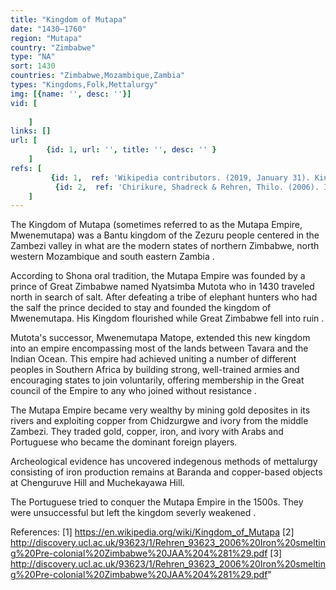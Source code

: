 ```yaml
---
title: "Kingdom of Mutapa"
date: "1430–1760"
region: "Mutapa"
country: "Zimbabwe" 
type: "NA"
sort: 1430
countries: "Zimbabwe,Mozambique,Zambia"
types: "Kingdoms,Folk,Mettalurgy"
img: [{name: '', desc: ''}]
vid: [
        
    ]
links: []
url: [
        {id: 1, url: '', title: '', desc: '' }
    ]
refs: [
         {id: 1,  ref: 'Wikipedia contributors. (2019, January 31). Kingdom of Mutapa. In Wikipedia, The Free Encyclopedia. Retrieved 20:21, February 3, 2019, from ', url: 'https://en.wikipedia.org/w/index.php?title=Kingdom_of_Mutapa&oldid=881168219'},
          {id: 2,  ref: 'Chirikure, Shadreck & Rehren, Thilo. (2006). Iron smelting in pre-colonial Zimbabwe: evidence for diachronic change from Swart Village and Baranda, northern Zimbabwe. Journal of African Archaeology. 4. 37-54. 10.3213/1612-1651-10062.', url: ''}
    ]
---
```

The Kingdom of Mutapa (sometimes referred to as the Mutapa Empire, Mwenemutapa) was a Bantu  kingdom of the Zezuru people centered in the Zambezi valley in what are the modern states of northern Zimbabwe, north western Mozambique and south eastern Zambia .
 
 According to Shona oral tradition, the Mutapa Empire was founded by a prince of Great Zimbabwe named Nyatsimba Mutota who in 1430 traveled north in search of salt. After defeating a tribe of elephant hunters who had the salf the prince decided to stay and founded the kingdom of Mwenemutapa. His Kingdom flourished while Great Zimbabwe fell into ruin .
 
 Mutota's successor, Mwenemutapa Matope, extended this new kingdom into an empire encompassing most of the lands between Tavara and the Indian Ocean. This empire had achieved uniting a number of different peoples in Southern Africa by building strong, well-trained armies and encouraging states to join voluntarily, offering membership in the Great council of the Empire to any who joined without resistance .
 
 The Mutapa Empire became very wealthy by mining gold deposites in its rivers and exploiting copper from Chidzurgwe and ivory from the middle Zambezi. They traded gold, copper, iron, and ivory with Arabs and Portuguese who became the dominant foreign players.
 
 Archeological evidence has uncovered indegenous methods of mettalurgy consisting of iron production remains at Baranda and copper-based objects at Chenguruve Hill and Muchekayawa Hill.
 
 The Portuguese tried to conquer the Mutapa Empire in the 1500s. They were unsuccessful but left the kingdom severly weakened . 
 
 References:
 [1] https://en.wikipedia.org/wiki/Kingdom_of_Mutapa
 [2] http://discovery.ucl.ac.uk/93623/1/Rehren_93623_2006%20Iron%20smelting%20Pre-colonial%20Zimbabwe%20JAA%204%281%29.pdf
 [3] http://discovery.ucl.ac.uk/93623/1/Rehren_93623_2006%20Iron%20smelting%20Pre-colonial%20Zimbabwe%20JAA%204%281%29.pdf"